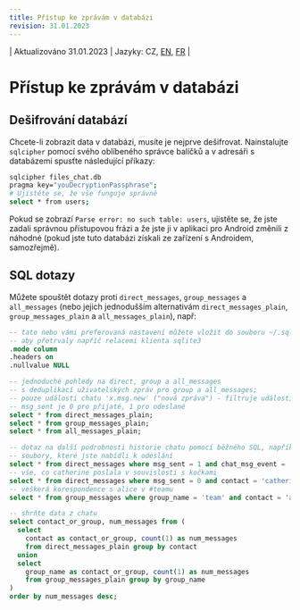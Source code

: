 ```yaml
---
title: Přístup ke zprávám v databázi
revision: 31.01.2023
---
```

| Aktualizováno 31.01.2023 | Jazyky: CZ, [EN](/docs/SQL.md), [FR](/docs/lang/fr/SQL.md) |

# Přístup ke zprávám v databázi

## Dešifrování databází

Chcete-li zobrazit data v databázi, musíte je nejprve dešifrovat. Nainstalujte `sqlcipher` pomocí svého oblíbeného správce balíčků a v adresáři s databázemi spusťte následující příkazy:
```bash
sqlcipher files_chat.db
pragma key="youDecryptionPassphrase";
# Ujistěte se, že vše funguje správně
select * from users;
```

Pokud se zobrazí `Parse error: no such table: users`, ujistěte se, že jste zadali správnou přístupovou frázi a že jste ji v aplikaci pro Android změnili z náhodné (pokud jste tuto databázi získali ze zařízení s Androidem, samozřejmě).

## SQL dotazy

Můžete spouštět dotazy proti `direct_messages`, `group_messages` a `all_messages` (nebo jejich jednodušším alternativám `direct_messages_plain`, `group_messages_plain` a `all_messages_plain`), např:

```sql
-- tato nebo vámi preferovaná nastavení můžete vložit do souboru ~/.sqliterc
-- aby přetrvaly napříč relacemi klienta sqlite3
.mode column
.headers on
.nullvalue NULL

-- jednoduché pohledy na direct, group a all_messages
-- s deduplikací uživatelských zpráv pro group a all_messages;
-- pouze události chatu 'x.msg.new' ("nová zpráva") - filtruje události služby;
-- msg_sent je 0 pro přijaté, 1 pro odeslané
select * from direct_messages_plain;
select * from group_messages_plain;
select * from all_messages_plain;

-- dotaz na další podrobnosti historie chatu pomocí běžného SQL, například:
-- soubory, které jste nabídli k odeslání
select * from direct_messages where msg_sent = 1 and chat_msg_event = 'x.file';
-- vše, co catherine poslala v souvislosti s kočkami
select * from direct_messages where msg_sent = 0 and contact = 'catherine' and msg_body like '%cats%';
-- veškerá korespondence s alice v #teamu
select * from group_messages where group_name = 'team' and contact = 'alice';

-- shrňte data z chatu
select contact_or_group, num_messages from (
  select
    contact as contact_or_group, count(1) as num_messages
    from direct_messages_plain group by contact
  union
  select
    group_name as contact_or_group, count(1) as num_messages
    from group_messages_plain group by group_name
)
order by num_messages desc;
```
